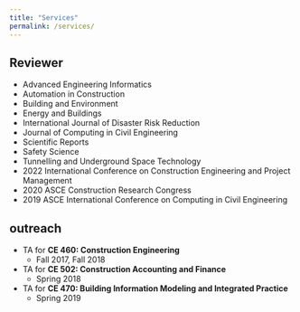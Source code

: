 ```yaml
---
title: "Services"
permalink: /services/
---
```



## Reviewer
- Advanced Engineering Informatics
- Automation in Construction
- Building and Environment
- Energy and Buildings
- International Journal of Disaster Risk Reduction
- Journal of Computing in Civil Engineering
- Scientific Reports
- Safety Science
- Tunnelling and Underground Space Technology
- 2022 International Conference on Construction Engineering and Project Management
- 2020 ASCE Construction Research Congress
- 2019 ASCE International Conference on Computing in Civil Engineering


## outreach
- TA for **CE 460: Construction Engineering**
	- Fall 2017, Fall 2018
- TA for **CE 502: Construction Accounting and Finance**
	- Spring 2018
- TA for **CE 470: Building Information Modeling and Integrated Practice**
	- Spring 2019